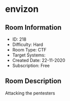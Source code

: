 ﻿# envizon

## Room Information
- ID: 218
- Difficulty: Hard
- Room Type: CTF
- Target Systems: 
- Created Date: 22-11-2020
- Subscription: Free

## Room Description
Attacking the pentesters
